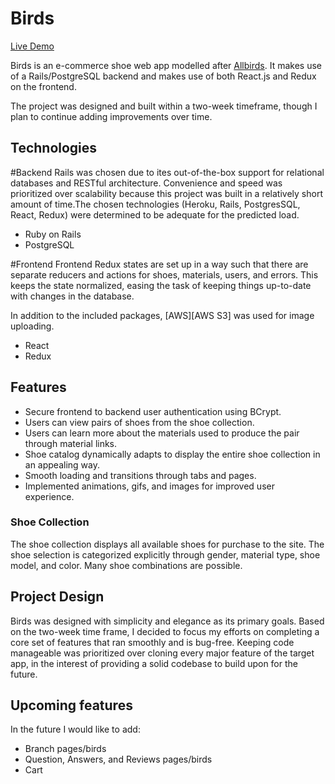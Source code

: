 # Birds

[Live Demo][heroku]

[heroku]: https://allbirdsclone.herokuapp.com/

Birds is an e-commerce shoe web app modelled after [Allbirds](https://www.allbirds.com/). It makes use of a Rails/PostgreSQL backend and makes use of both React.js and Redux on the frontend.

The project was designed and built within a two-week timeframe, though I plan to continue adding improvements over time.

## Technologies
#Backend
Rails was chosen due to ites out-of-the-box support for relational databases and RESTful architecture. Convenience and speed was prioritized over scalability because this project was built in a relatively short amount of time.The chosen technologies (Heroku, Rails, PostgresSQL, React, Redux) were determined to be adequate for the predicted load.

* Ruby on Rails
* PostgreSQL

#Frontend
Frontend Redux states are set up in a way such that there are separate reducers and actions for shoes, materials, users, and errors. This keeps the state normalized, easing the task of keeping things up-to-date with changes in the database.

In addition to the included packages, [AWS][AWS S3] was used for image uploading.

[AWS]: https://aws.amazon.com/

 * React
 * Redux
 
## Features
  * Secure frontend to backend user authentication using BCrypt.
  * Users can view pairs of shoes from the shoe collection.
  * Users can learn more about the materials used to produce the pair through material links.
  * Shoe catalog dynamically adapts to display the entire shoe collection in an appealing way.
  * Smooth loading and transitions through tabs and pages.
  * Implemented animations, gifs, and images for improved user experience.

### Shoe Collection

The shoe collection displays all available shoes for purchase to the site. The shoe selection is categorized explicitly through gender, material type, shoe model, and color. Many shoe combinations are possible.

## Project Design

Birds was designed with simplicity and elegance as its primary goals. Based on the two-week time frame, I decided to focus my efforts on completing a core set of features that ran smoothly and is bug-free. Keeping code manageable was prioritized over cloning every major feature of the target app, in the interest of providing a solid codebase to build upon for the future.

## Upcoming features

In the future I would like to add:
  * Branch pages/birds
  * Question, Answers, and Reviews pages/birds
  * Cart 

